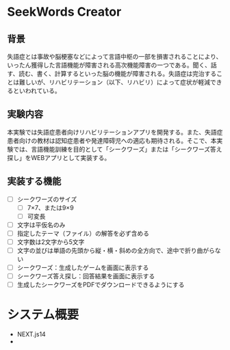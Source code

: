 # SeekWords Creator
## 背景
失語症とは事故や脳梗塞などによって言語中枢の一部を損害されることにより、いったん獲得した言語機能が障害される高次機能障害の一つである。聞く、話す、読む、書く、計算するといった脳の機能が障害される。失語症は完治することは難しいが、リハビリテーション（以下、リハビリ）によって症状が軽減できるといわれている。

## 実験内容
本実験では失語症患者向けリハビリテーションアプリを開発する。また、失語症患者向けの教材は認知症患者や発達障碍児への適応も期待される。そこで、本実験では、言語機能訓練を目的として「シークワーズ」または「シークワーズ答え探し」をWEBアプリとして実装する。

## 実装する機能
- [ ] シークワーズのサイズ
  - [ ] 7×7、または9×9
  - [ ]  可変長
- [ ]  文字は平仮名のみ
  - [ ]  指定したテーマ（ファイル）の解答を必ず含める
- [ ]  文字数は2文字から5文字
- [ ]  文字の並びは単語の先頭から縦・横・斜めの全方向で、途中で折り曲がらない
- [ ]  シークワーズ：生成したゲームを画面に表示する
- [ ]  シークワーズ答え探し：回答結果を画面に表示する
- [ ]  生成したシークワーズをPDFでダウンロードできるようにする

# システム概要
- NEXT.js14
- 